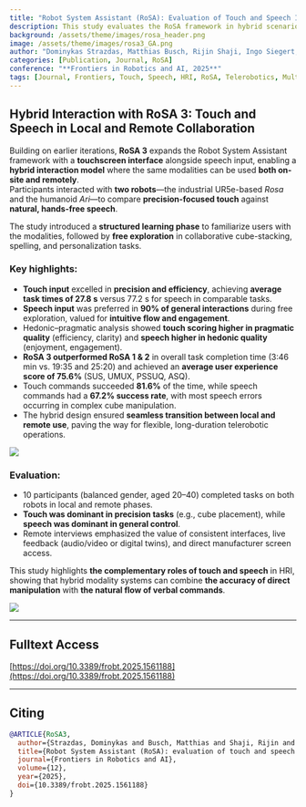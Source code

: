 ```yaml
---
title: "Robot System Assistant (RoSA): Evaluation of Touch and Speech Input Modalities for On-Site HRI and Telerobotics"  
description: This study evaluates the RoSA framework in hybrid scenarios, comparing touch and speech input for both local and remote human–robot interaction.  
background: /assets/theme/images/rosa_header.png  
image: /assets/theme/images/rosa3_GA.png  
author: "Dominykas Strazdas, Matthias Busch, Rijin Shaji, Ingo Siegert, Ayoub Al-Hamadi"  
categories: [Publication, Journal, RoSA]  
conference: "**Frontiers in Robotics and AI, 2025**"  
tags: [Journal, Frontiers, Touch, Speech, HRI, RoSA, Telerobotics, Multimodal]  
---
```


## Hybrid Interaction with RoSA 3: Touch and Speech in Local and Remote Collaboration

Building on earlier iterations, **RoSA 3** expands the Robot System Assistant framework with a **touchscreen interface** alongside speech input, enabling a **hybrid interaction model** where the same modalities can be used **both on-site and remotely**.  
Participants interacted with **two robots**—the industrial UR5e-based *Rosa* and the humanoid *Ari*—to compare **precision-focused touch** against **natural, hands-free speech**.

The study introduced a **structured learning phase** to familiarize users with the modalities, followed by **free exploration** in collaborative cube-stacking, spelling, and personalization tasks.

### Key highlights:
- **Touch input** excelled in **precision and efficiency**, achieving **average task times of 27.8 s** versus 77.2 s for speech in comparable tasks.
- **Speech input** was preferred in **90% of general interactions** during free exploration, valued for **intuitive flow and engagement**.
- Hedonic–pragmatic analysis showed **touch scoring higher in pragmatic quality** (efficiency, clarity) and **speech higher in hedonic quality** (enjoyment, engagement).
- **RoSA 3 outperformed RoSA 1 & 2** in overall task completion time (3:46 min vs. 19:35 and 25:20) and achieved an **average user experience score of 75.6%** (SUS, UMUX, PSSUQ, ASQ).
- Touch commands succeeded **81.6%** of the time, while speech commands had a **67.2% success rate**, with most speech errors occurring in complex cube manipulation.
- The hybrid design ensured **seamless transition between local and remote use**, paving the way for flexible, long-duration telerobotic operations.

![](/rosa/assets/theme/images/rosa3_touch_speech.png)

### Evaluation:
- 10 participants (balanced gender, aged 20–40) completed tasks on both robots in local and remote phases.
- **Touch was dominant in precision tasks** (e.g., cube placement), while **speech was dominant in general control**.
- Remote interviews emphasized the value of consistent interfaces, live feedback (audio/video or digital twins), and direct manufacturer screen access.

This study highlights **the complementary roles of touch and speech** in HRI, showing that hybrid modality systems can combine **the accuracy of direct manipulation** with **the natural flow of verbal commands**.

![](/rosa/assets/theme/images/rosa3_study.png)

---

## Fulltext Access  
[https://doi.org/10.3389/frobt.2025.1561188](https://doi.org/10.3389/frobt.2025.1561188)

---

## Citing

```bibtex
@ARTICLE{RoSA3,
  author={Strazdas, Dominykas and Busch, Matthias and Shaji, Rijin and Siegert, Ingo and Al-Hamadi, Ayoub},
  title={Robot System Assistant (RoSA): evaluation of touch and speech input modalities for on-site HRI and telerobotics},
  journal={Frontiers in Robotics and AI},
  volume={12},
  year={2025},
  doi={10.3389/frobt.2025.1561188}
}
```
